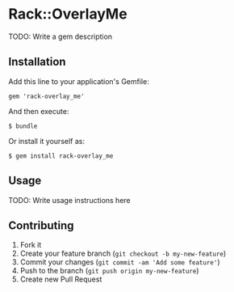 # Rack::OverlayMe

TODO: Write a gem description

## Installation

Add this line to your application's Gemfile:

    gem 'rack-overlay_me'

And then execute:

    $ bundle

Or install it yourself as:

    $ gem install rack-overlay_me

## Usage

TODO: Write usage instructions here

## Contributing

1. Fork it
2. Create your feature branch (`git checkout -b my-new-feature`)
3. Commit your changes (`git commit -am 'Add some feature'`)
4. Push to the branch (`git push origin my-new-feature`)
5. Create new Pull Request
